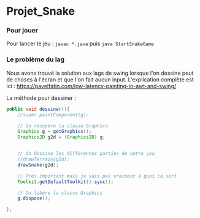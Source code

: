 # Projet_Snake

### Pour jouer
Pour lancer le jeu : `javac *.java` puis `java StartSnakeGame`

### Le problème du lag
Nous avons trouvé la solution aux lags de swing lorsque l'on dessine peut de choses à l'écran et que l'on fait aucun input.
L'explication complète est ici : https://pavelfatin.com/low-latency-painting-in-awt-and-swing/

La méthode pour dessiner :
```java
public void dessiner(){
    //super.paintComponent(g);

    // On recupère la classe Graphics
    Graphics g = getGraphics();
    Graphics2D g2d = (Graphics2D) g;


    // On dessine les différentes parties de notre jeu
    //drawTerrain(g2d);
    drawSnake(g2d);

    // Très important mais je sais pas vraiment à quoi ca sert
    Toolkit.getDefaultToolkit().sync();

    // On libère la classe Graphics
    g.dispose();

};
```
